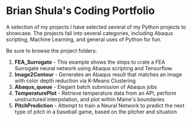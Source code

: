 # Brian Shula's Coding Portfolio
A selection of my projects
I have selected several of my Python projects to showcase.  The projects fall into several categories, including Abaqus scripting, Machine Learning, and general uses of Python for fun.

Be sure to browse the project folders:
1. **FEA_Surrogate** - This example shows the steps to crate a FEA Surrogate neural network using Abaqus scripting and Tensorflow.
2. **Image2Contour** - Generates an Abaqus result that matches an image with color depth reduction via K-Means Clustering 
3. **Abaqus_queue** - Elegant batch submission of Abaqus jobs
4. **TemperaturePlot** - Retrieve temperature data from an API, perform unstructured interpolation, and plot within Maine's boundaries
5. **PitchPrediction** - Attempt to train a Neural Network to predict the next type of pitch in a baseball game, based on the pitcher and situation

